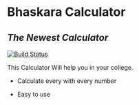 # Bhaskara Calculator
## _The Newest Calculator_

[![Build Status](https://travis-ci.org/joemccann/dillinger.svg?branch=master)](https://travis-ci.org/joemccann/dillinger)

This Calculator Will help you in your college.

- Calculate every with every number
- Easy to use



   [dill]: <https://www.python.org/>
   [git-repo-url]: <https://github.com/JoaoAssalim/Bill_Bot.git>
   [Python]: <https://www.python.org/>
